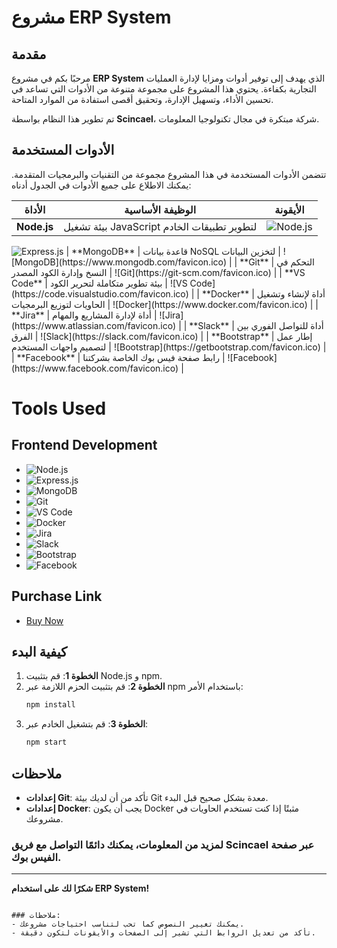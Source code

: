
# مشروع ERP System

## مقدمة

مرحبًا بكم في مشروع **ERP System** الذي يهدف إلى توفير أدوات ومزايا لإدارة العمليات التجارية بكفاءة. يحتوي هذا المشروع على مجموعة متنوعة من الأدوات التي تساعد في تحسين الأداء، وتسهيل الإدارة، وتحقيق أقصى استفادة من الموارد المتاحة. 

تم تطوير هذا النظام بواسطة **Scincael**، شركة مبتكرة في مجال تكنولوجيا المعلومات.

## الأدوات المستخدمة

تتضمن الأدوات المستخدمة في هذا المشروع مجموعة من التقنيات والبرمجيات المتقدمة. يمكنك الاطلاع على جميع الأدوات في الجدول أدناه:

| الأداة               | الوظيفة الأساسية                                | الأيقونة                             |
|----------------------|-----------------------------------------------|--------------------------------------|
| **Node.js**          | بيئة تشغيل JavaScript لتطوير تطبيقات الخادم    | ![Node.js](https://nodejs.org/favicon.ico) |
<img src="https://img.shields.io/badge/Express.js-000000?style=for-the-badge&logo=express&logoColor=white" alt="Express.js" />
| **MongoDB**          | قاعدة بيانات NoSQL لتخزين البيانات             | ![MongoDB](https://www.mongodb.com/favicon.ico) |
| **Git**              | التحكم في النسخ وإدارة الكود المصدر            | ![Git](https://git-scm.com/favicon.ico) |
| **VS Code**          | بيئة تطوير متكاملة لتحرير الكود                | ![VS Code](https://code.visualstudio.com/favicon.ico) |
| **Docker**           | أداة لإنشاء وتشغيل الحاويات لتوزيع البرمجيات     | ![Docker](https://www.docker.com/favicon.ico) |
| **Jira**             | أداة لإدارة المشاريع والمهام                   | ![Jira](https://www.atlassian.com/favicon.ico) |
| **Slack**            | أداة للتواصل الفوري بين الفرق                  | ![Slack](https://slack.com/favicon.ico) |
| **Bootstrap**        | إطار عمل لتصميم واجهات المستخدم                | ![Bootstrap](https://getbootstrap.com/favicon.ico) |
| **Facebook**         | رابط صفحة فيس بوك الخاصة بشركتنا              | ![Facebook](https://www.facebook.com/favicon.ico) |

# Tools Used

## Frontend Development
- <img src="https://img.shields.io/badge/Node.js-339933?style=for-the-badge&logo=node.js&logoColor=white" alt="Node.js" />
- <img src="https://img.shields.io/badge/Express.js-000000?style=for-the-badge&logo=express&logoColor=white" alt="Express.js" />
- <img src="https://img.shields.io/badge/MongoDB-47A248?style=for-the-badge&logo=mongodb&logoColor=white" alt="MongoDB" />
- <img src="https://img.shields.io/badge/Git-F05032?style=for-the-badge&logo=git&logoColor=white" alt="Git" />
- <img src="https://img.shields.io/badge/VS_Code-0078D4?style=for-the-badge&logo=visual-studio-code&logoColor=white" alt="VS Code" />
- <img src="https://img.shields.io/badge/Docker-2496ED?style=for-the-badge&logo=docker&logoColor=white" alt="Docker" />
- <img src="https://img.shields.io/badge/Jira-0052CC?style=for-the-badge&logo=jira&logoColor=white" alt="Jira" />
- <img src="https://img.shields.io/badge/Slack-4A154B?style=for-the-badge&logo=slack&logoColor=white" alt="Slack" />
- <img src="https://img.shields.io/badge/Bootstrap-563D7C?style=for-the-badge&logo=bootstrap&logoColor=white" alt="Bootstrap" />
- <img src="https://img.shields.io/badge/Facebook-1877F2?style=for-the-badge&logo=facebook&logoColor=white" alt="Facebook" />

## Purchase Link
- [Buy Now](https://www.facebook.com/Scincael)
## كيفية البدء

1. **الخطوة 1**: قم بتثبيت Node.js و npm.
2. **الخطوة 2**: قم بتثبيت الحزم اللازمة عبر npm باستخدام الأمر:
   ```bash
   npm install
   ```
3. **الخطوة 3**: قم بتشغيل الخادم عبر:
   ```bash
   npm start
   ```

## ملاحظات

- **إعدادات Git**: تأكد من أن لديك بيئة Git معدة بشكل صحيح قبل البدء.
- **إعدادات Docker**: يجب أن يكون Docker مثبتًا إذا كنت تستخدم الحاويات في مشروعك.

### لمزيد من المعلومات، يمكنك دائمًا التواصل مع فريق **Scincael** عبر صفحة الفيس بوك.

---

**شكرًا لك على استخدام ERP System!**
```

### ملاحظات:
- يمكنك تغيير النصوص كما تحب لتناسب احتياجات مشروعك.
- تأكد من تعديل الروابط التي تشير إلى الصفحات والأيقونات لتكون دقيقة.
